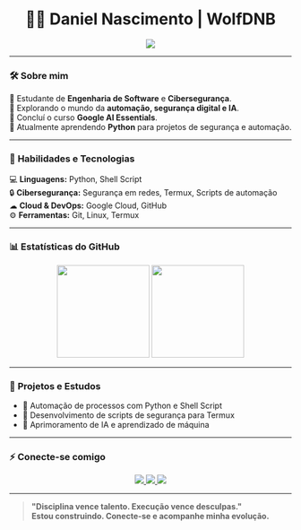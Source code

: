 <h1 align="center">👨‍💻 Daniel Nascimento | WolfDNB </h1>

<p align="center">
  <img src="https://readme-typing-svg.herokuapp.com?font=Fira+Code&size=22&pause=1000&color=00FF00&center=true&vCenter=true&width=600&lines=Engenharia+de+Software;Cibersegurança+%7C+Automação;Python+%7C+Inteligência+Artificial;Estudante+%7C+Explorador+da+Tecnologia">
</p>

---

### 🛠️ **Sobre mim**  
🔹 Estudante de **Engenharia de Software** e **Cibersegurança**.  
🔹 Explorando o mundo da **automação, segurança digital e IA**.  
🔹 Concluí o curso **Google AI Essentials**.  
🔹 Atualmente aprendendo **Python** para projetos de segurança e automação.  

---

### 🚀 **Habilidades e Tecnologias**
💻 **Linguagens:** Python, Shell Script  
🔒 **Cibersegurança:** Segurança em redes, Termux, Scripts de automação  
☁ **Cloud & DevOps:** Google Cloud, GitHub  
⚙ **Ferramentas:** Git, Linux, Termux  

---

### 📊 **Estatísticas do GitHub**
<p align="center">
  <img src="https://github-readme-stats.vercel.app/api?username=wolfdnb&show_icons=true&theme=chartreuse-dark&count_private=true" height="165">
  <img src="https://github-readme-streak-stats.herokuapp.com/?user=wolfdnb&theme=chartreuse-dark" height="165">
</p>

---

### 🧠 **Projetos e Estudos**
- 🔹 Automação de processos com Python e Shell Script  
- 🔹 Desenvolvimento de scripts de segurança para Termux  
- 🔹 Aprimoramento de IA e aprendizado de máquina  

---

### ⚡ **Conecte-se comigo**
<p align="center">
  <a href="https://instagram.com/wolf_daniboy" target="_blank">
    <img src="https://img.shields.io/badge/-Instagram-%23E4405F?style=for-the-badge&logo=instagram&logoColor=white">
  </a>
  <a href="mailto:wolf21.dan@gmail.com">
    <img src="https://img.shields.io/badge/-Gmail-%23333?style=for-the-badge&logo=gmail&logoColor=white">
  </a>
  <a href="https://www.linkedin.com/in/daniel-nascimento-710245362" target="_blank">
    <img src="https://img.shields.io/badge/-LinkedIn-%230077B5?style=for-the-badge&logo=linkedin&logoColor=white">
  </a>
</p>

---

> **"Disciplina vence talento. Execução vence desculpas."**  
> **Estou construindo. Conecte-se e acompanhe minha evolução.**